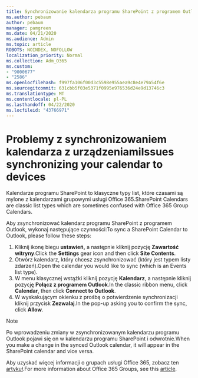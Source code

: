 ```yaml
---
title: Synchronizowanie kalendarza programu SharePoint z programem Outlook
ms.author: pebaum
author: pebaum
manager: pamgreen
ms.date: 04/21/2020
ms.audience: Admin
ms.topic: article
ROBOTS: NOINDEX, NOFOLLOW
localization_priority: Normal
ms.collection: Adm_O365
ms.custom:
- "9000677"
- "2586"
ms.openlocfilehash: f997fa106f00d3c5598e955aea9c8e4e79a54f6e
ms.sourcegitcommit: 631cbb5f03e5371f0995e976536d24e9d13746c3
ms.translationtype: MT
ms.contentlocale: pl-PL
ms.lasthandoff: 04/22/2020
ms.locfileid: "43766971"
---
```

# <a name="issues-synchronizing-your-calendar-to-devices"></a><span data-ttu-id="c09ae-102">Problemy z synchronizowaniem kalendarza z urządzeniami</span><span class="sxs-lookup"><span data-stu-id="c09ae-102">Issues synchronizing your calendar to devices</span></span>

<span data-ttu-id="c09ae-103">Kalendarze programu SharePoint to klasyczne typy list, które czasami są mylone z kalendarzami grupowymi usługi Office 365.</span><span class="sxs-lookup"><span data-stu-id="c09ae-103">SharePoint Calendars are classic list types which are sometimes confused with Office 365 Group Calendars.</span></span>

<span data-ttu-id="c09ae-104">Aby zsynchronizować kalendarz programu SharePoint z programem Outlook, wykonaj następujące czynności:</span><span class="sxs-lookup"><span data-stu-id="c09ae-104">To sync a SharePoint Calendar to Outlook, please follow these steps:</span></span>

1. <span data-ttu-id="c09ae-105">Kliknij ikonę biegu **ustawień,** a następnie kliknij pozycję **Zawartość witryny**.</span><span class="sxs-lookup"><span data-stu-id="c09ae-105">Click the **Settings** gear icon and then click **Site Contents**.</span></span>
2. <span data-ttu-id="c09ae-106">Otwórz kalendarz, który chcesz zsynchronizować (który jest typem listy zdarzeń).</span><span class="sxs-lookup"><span data-stu-id="c09ae-106">Open the calendar you would like to sync (which is an Events list type).</span></span>
3. <span data-ttu-id="c09ae-107">W menu klasycznej wstążki kliknij pozycję **Kalendarz**, a następnie kliknij pozycję **Połącz z programem Outlook**.</span><span class="sxs-lookup"><span data-stu-id="c09ae-107">In the classic ribbon menu, click **Calendar**, then click **Connect to Outlook**.</span></span>
4. <span data-ttu-id="c09ae-108">W wyskakującym okienku z prośbą o potwierdzenie synchronizacji kliknij przycisk **Zezwalaj**.</span><span class="sxs-lookup"><span data-stu-id="c09ae-108">In the pop-up asking you to confirm the sync, click **Allow**.</span></span>

>[!Note]
> <span data-ttu-id="c09ae-109">Po wprowadzeniu zmiany w zsynchronizowanym kalendarzu programu Outlook pojawi się on w kalendarzu programu SharePoint i odwrotnie.</span><span class="sxs-lookup"><span data-stu-id="c09ae-109">When you make a change in the synced Outlook calendar, it will appear in the SharePoint calendar and vice versa.</span></span>

<span data-ttu-id="c09ae-110">Aby uzyskać więcej informacji o grupach usługi Office 365, zobacz ten [artykuł](https://support.office.com/article/Learn-about-Office-365-groups-b565caa1-5c40-40ef-9915-60fdb2d97fa2).</span><span class="sxs-lookup"><span data-stu-id="c09ae-110">For more information about Office 365 Groups, see this [article](https://support.office.com/article/Learn-about-Office-365-groups-b565caa1-5c40-40ef-9915-60fdb2d97fa2).</span></span>
